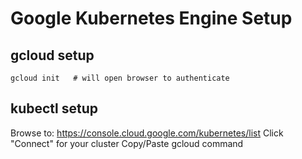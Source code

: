 # Google Kubernetes Engine Setup



## gcloud setup
```
gcloud init   # will open browser to authenticate
```

## kubectl setup
Browse to:
  https://console.cloud.google.com/kubernetes/list
Click "Connect" for your cluster
Copy/Paste gcloud command
